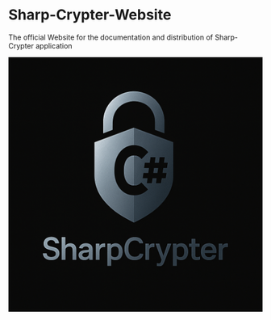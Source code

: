 # Sharp-Crypter-Website
The official Website for the documentation and distribution of Sharp-Crypter application

<img src = "logo.png">
